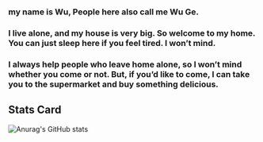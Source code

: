 ### my name is Wu, People here also call me Wu Ge. 

### I live alone, and my house is very big. So welcome to my home. You can just sleep here if you feel tired. I won’t mind. 

### I always help people who leave home alone, so I won’t mind whether you come or not. But, if you’d like to come, I can take you to the supermarket and buy something delicious.

<!--
**qq31311137/qq31311137** is a ✨ _special_ ✨ repository because its `README.md` (this file) appears on your GitHub profile.

Here are some ideas to get you started:

- 🔭 I’m currently working on ...
- 🌱 I’m currently learning ...
- 👯 I’m looking to collaborate on ...
- 🤔 I’m looking for help with ...
- 💬 Ask me about ...
- 📫 How to reach me: ...
- 😄 Pronouns: ...
- ⚡ Fun fact: ...
-->

<!-- 状态卡 -->

## Stats Card

![Anurag's GitHub stats](https://github-readme-stats.vercel.app/api?username=qq31311137&count_private=true&show_icons=true&theme=midnight-purple)

<!-- 语言卡 -->
<!-- [![Top Langs](https://github-readme-stats.vercel.app/api/top-langs/?username=qq31311137)](https://github.com/anuraghazra/github-readme-stats) -->
